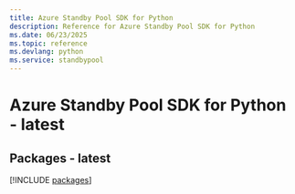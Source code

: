 ```yaml
---
title: Azure Standby Pool SDK for Python
description: Reference for Azure Standby Pool SDK for Python
ms.date: 06/23/2025
ms.topic: reference
ms.devlang: python
ms.service: standbypool
---
```

# Azure Standby Pool SDK for Python - latest
## Packages - latest
[!INCLUDE [packages](standby-pool-index.md)]
